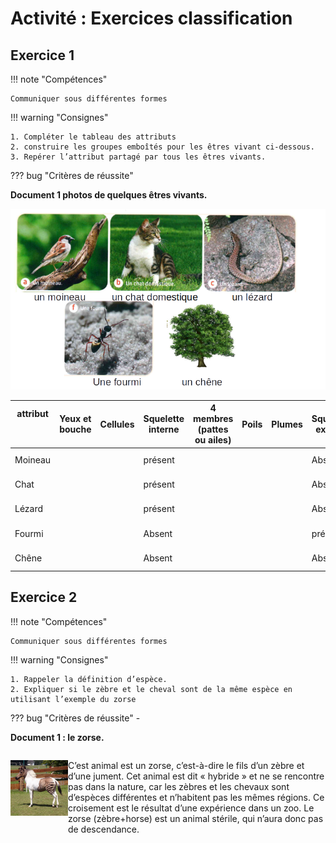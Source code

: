 # Activité : Exercices classification



## Exercice 1

!!! note "Compétences"

    Communiquer sous différentes formes  

!!! warning "Consignes"

    1. Compléter le tableau des attributs
    2. construire les groupes emboîtés pour les êtres vivant ci-dessous.
    3. Repérer l’attribut partagé par tous les êtres vivants.
    
??? bug "Critères de réussite"


**Document 1 photos de quelques êtres vivants.**

![](pictures/photoExoClassif.png)

<table>
<thead>
  <tr>
    <th> 			attribut<br> 			<br>&nbsp;&nbsp;			 		</th>
    <th > 			Yeux 			et bouche 		</th>
        <th > 			Cellules		</th>
    <th> 			Squelette 			interne 		</th>
    <th> 			4 			membres (pattes ou ailes) 		</th>
    <th> 			Poils 		</th>
    <th> 			Plumes 		</th>
    <th> 			Squelette 			externe 		</th>
    <th> 			Pigment 			vert (couleur verte) 		</th>
  </tr>
</thead>
<tbody>
  <tr>
    <td> 			Moineau 		</td>
    <td > 			<br>&nbsp;&nbsp;			 		</td>
       <td > 			<br>&nbsp;&nbsp;			 		</td>
    <td> 			présent 		</td>
    <td> 			<br>&nbsp;&nbsp;			 		</td>
    <td> 			<br>&nbsp;&nbsp;			 		</td>
    <td> 			<br>&nbsp;&nbsp;			 		</td>
    <td> 			Absent 		</td>
    <td> 			Absent 		</td>
  </tr>
  <tr>
    <td> 			Chat 		</td>
    <td> 			<br>&nbsp;&nbsp;			 		</td>
    <td> 			<br>&nbsp;&nbsp;			 		</td>
    <td> 			présent 		</td>
    <td> 			<br>&nbsp;&nbsp;			 		</td>
    <td> 			<br>&nbsp;&nbsp;			 		</td>
    <td> 			<br>&nbsp;&nbsp;			 		</td>
    <td> 			Absent 		</td>
    <td> 			Absent 		</td>
  </tr>
  <tr>
    <td> 			Lézard 		</td>
    <td> 			<br>&nbsp;&nbsp;			 		</td>
    <td> 			<br>&nbsp;&nbsp;			 		</td>
    <td> 			présent 		</td>
    <td> 			<br>&nbsp;&nbsp;			 		</td>
    <td> 			<br>&nbsp;&nbsp;			 		</td>
    <td> 			<br>&nbsp;&nbsp;			 		</td>
    <td> 			Absent 		</td>
    <td> 			Absent 		</td>
  </tr>
  <tr>
    <td> 			Fourmi 		</td>
    <td> 			<br>&nbsp;&nbsp;			 		</td>
    <td> 			<br>&nbsp;&nbsp;			 		</td>
    <td> 			Absent 		</td>
    <td> 			<br>&nbsp;&nbsp;			 		</td>
    <td> 			<br>&nbsp;&nbsp;			 		</td>
    <td> 			<br>&nbsp;&nbsp;			 		</td>
    <td> 			présent 		</td>
    <td> 			Absent 		</td>
  </tr>
  <tr>
    <td> 			Chêne 		</td>
    <td> 			<br>&nbsp;&nbsp;			 		</td>
    <td> 			<br>&nbsp;&nbsp;			 		</td>
    <td> 			Absent 		</td>
    <td> 			<br>&nbsp;&nbsp;			 		</td>
    <td> 			<br>&nbsp;&nbsp;			 		</td>
    <td> 			<br>&nbsp;&nbsp;			 		</td>
    <td> 			Absent 		</td>
    <td> 			Présent 		</td>
  </tr>
</tbody>
</table>


## Exercice 2

!!! note "Compétences"

    Communiquer sous différentes formes  

!!! warning "Consignes"

    1. Rappeler la définition d’espèce.
    2. Expliquer si le zèbre et le cheval sont de la même espèce en utilisant l’exemple du zorse
    
??? bug "Critères de réussite"
    - 

**Document 1 : le zorse.**


<div markdown style="display:flex; flex-direction:row;">

![](pictures/zorse.png)

<div markdown style="display:flex; flex-direction:column;">

C’est animal est un zorse, c’est-à-dire le fils d’un zèbre et d’une jument. Cet animal est dit « hybride » et ne se rencontre pas dans la nature, car les zèbres et les chevaux sont d’espèces différentes et n’habitent pas les mêmes régions.
Ce croisement est le résultat d’une expérience dans un zoo.
Le zorse (zèbre+horse) est un animal stérile, qui n’aura donc pas de descendance.

</div>
</div>